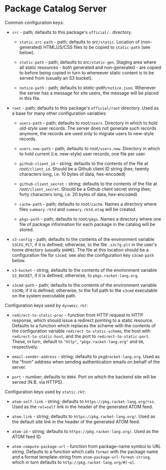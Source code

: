 # Package Catalog Server

Common configuration keys:

 - `src` - path; defaults to this package's `official/.` directory.

	- `static.src-path` - path; defaults to *src*`/static`. Location
      of (non-generated) HTML/JS/CSS files to be copied to
      `static-path` (see below).

    - `static-path` - path; defaults to *src*`/static-gen`. Staging
	  area where all static resources - both generated and
	  non-generated - are copied to before being copied in turn to
	  whereever static content is to be served from (usually an S3
	  bucket).

    - `notice-path` - path; defaults to *static-path*`/notice.json`.
      Whenever the server has a message for site users, the message
      will be placed in this file.

 - `root` - path; defaults to this package's `official/root`
   directory. Used as a base for many other configuration variables:

    - `users-path` - path; defaults to *root*`/users`. Directory in
      which to hold *old-style* user records. The server does not
      generate such records anymore; the records are used only to
      migrate users to new-style records.

    - `users.new-path` - path; defaults to *root*`/users.new`.
      Directory in which to hold *current* (i.e. new-style) user
      records, one file per user.

    - `github-client_id` - string; defaults to the contents of the
      file at *root*`/client_id`. Should be a Github client ID string
      (hex; twenty characters long, i.e. 10 bytes of data,
      hex-encoded)

    - `github-client_secret` - string; defaults to the contents of the
      file at *root*`/client_secret`. Should be a Github client secret
      string (hex; forty characters long, i.e. 20 bytes of data,
      hex-encoded)

    - `cache-path` - path; defaults to *root*`/cache`. Names a
      directory where files `summary.rktd` and `summary.rktd.etag`
      will be created.

	- `pkgs-path` - path; defaults to *root*`/pkgs`. Names a directory
      where one file of package information for each package in the
      catalog will be stored.

 - `s3-config` - path; defaults to the contents of the environment
   variable `S3CFG_PLT`, if it is defined; otherwise, to the file
   `.s3cfg-plt` in the user's home directory (usually `$HOME`). The
   file at this location should be a configuration file for `s3cmd`;
   see also the configuration key `s3cmd-path` below.

 - `s3-bucket` - string; defaults to the contents of the environment
   variable `S3_BUCKET`, if it is defined; otherwise, to
   `pkgs.racket-lang.org`.

 - `s3cmd-path` - path; defaults to the contents of the environment
   variable `S3CMD`, if it is defined; otherwise, to the full path to
   the `s3cmd` executable on the system executable path.

Configuration keys used by `dynamic.rkt`:

 - `redirect-to-static-proc` - function from HTTP request to HTTP
   response, which should issue a redirect pointing to a static
   resource. Defaults to a function which replaces the scheme with the
   contents of the configuration variable `redirect-to-static-scheme`,
   the host with `redirect-to-static-host`, and the port to
   `redirect-to-static-port`. These, in turn, default to `"http"`,
   `"pkgs.racket-lang.org"` and `80`, respectively.

 - `email-sender-address` - string; defaults to `pkg@racket-lang.org`.
   Used as the "from" address when sending authentication emails on
   behalf of the server.

 - `port` - number; defaults to `9004`. Port on which the backend site
   will be served (N.B. via HTTPS).

Configuration keys used by `static.rkt`:

 - `atom-self-link` - string; defaults to
   `https://pkg.racket-lang.org/rss`. Used as the `rel=self` link in
   the header of the generated ATOM feed.

 - `atom-link` - string; defaults to `https://pkg.racket-lang.org/`.
   Used as the default site link in the header of the generated ATOM
   feed.

 - `atom-id` - string; defaults to `https://pkg.racket-lang.org/`.
   Used as the ATOM feed ID.

 - `atom-compute-package-url` - function from package-name symbol to
   URL string. Defaults to a function which calls `format` with the
   package name and a format template-string from
   `atom-package-url-format-string`, which in turn defaults to
   `http://pkg.racket-lang.org/#[~a]`.
